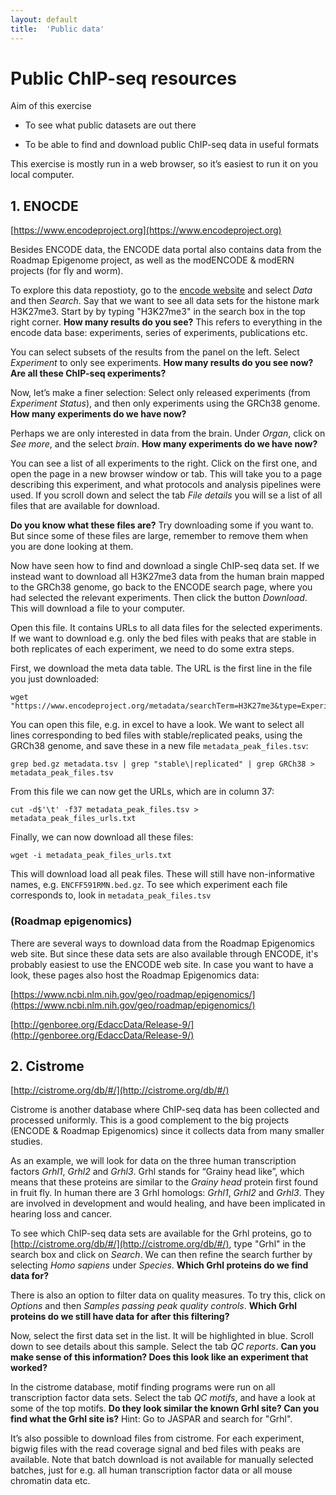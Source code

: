 ```yaml
---
layout: default
title:  'Public data'
---
```


# Public ChIP-seq resources

Aim of this exercise

* To see what public datasets are out there

* To be able to find and download public ChIP-seq data in useful formats

This exercise is mostly run in a web browser, so it’s easiest to run it on you local computer.



## 1. ENOCDE

[https://www.encodeproject.org](https://www.encodeproject.org)

Besides ENCODE data, the ENCODE data portal also contains data from the Roadmap Epigenome project, as well as the modENCODE & modERN projects (for fly and worm).

To explore this data repostioty, go to the [encode website](https://www.encodeproject.org) and select *Data* and then *Search*. Say that we want to see all data sets for the histone mark H3K27me3. Start by by typing "H3K27me3" in the search box in the top right corner. **How many results do you see?** This refers to everything in the encode data base: experiments, series of experiments, publications etc.

You can select subsets of the results from the panel on the left. Select *Experiment* to only see experiments. **How many results do you see now? Are all these ChIP-seq experiments?**

Now, let’s make a finer selection: Select only released experiments (from *Experiment Status*), and then only experiments using the GRCh38 genome. **How many experiments do we have now?**

Perhaps we are only interested in data from the brain. Under *Organ*, click on *See more*, and the select *brain*. **How many experiments do we have now?**

You can see a list of all experiments to the right. Click on the first one, and open the page in a new browser window or tab. This will take you to a page describing this experiment, and what protocols and analysis pipelines were used. If you scroll down and select the tab *File details* you will se a list of all files that are available for download.

**Do you know what these files are?** Try downloading some if you want to. But since some of these files are large, remember to remove them when you are done looking at them.

Now have seen how to find and download a single ChIP-seq data set. If we instead want to download all H3K27me3 data from the human brain mapped to the GRCh38 genome, go back to the ENCODE search page, where you had selected the relevant experiments. Then click the button *Download*. This will download a file to your computer.

Open this file. It contains URLs to all data files for the selected experiments. If we want to download e.g. only the bed files with peaks that are stable in both replicates of each experiment, we need to do some extra steps.

First, we download the meta data table. The URL is the first line in the file you just downloaded:

```
wget "https://www.encodeproject.org/metadata/searchTerm=H3K27me3&type=Experiment&status=released&assembly=GRCh38&organ_slims=brain/metadata.tsv"
```

You can open this file, e.g. in excel to have a look. We want to select all lines corresponding to bed files with stable/replicated peaks, using the GRCh38 genome, and save these in a new file `metadata_peak_files.tsv`:

```
grep bed.gz metadata.tsv | grep "stable\|replicated" | grep GRCh38 > metadata_peak_files.tsv
```

From this file we can now get the URLs, which are in column 37:

```
cut -d$'\t' -f37 metadata_peak_files.tsv > metadata_peak_files_urls.txt
```

Finally, we can now download all these files:

```
wget -i metadata_peak_files_urls.txt
```

This will download load all peak files. These will still have non-informative names, e.g. `ENCFF591RMN.bed.gz`. To see which experiment each file corresponds to, look in `metadata_peak_files.tsv`


### (Roadmap epigenomics)
There are several ways to download data from the Roadmap Epigenomics web site. But since these data sets are also available through ENCODE, it's probably easiest to use the ENCODE web site. In case you want to have a look, these pages also host the Roadmap Epigenomics data:

[https://www.ncbi.nlm.nih.gov/geo/roadmap/epigenomics/](https://www.ncbi.nlm.nih.gov/geo/roadmap/epigenomics/)

[http://genboree.org/EdaccData/Release-9/](http://genboree.org/EdaccData/Release-9/)



## 2. Cistrome

[http://cistrome.org/db/#/](http://cistrome.org/db/#/)

Cistrome is another database where ChIP-seq data has been collected and processed uniformly. This is a good complement to the big projects (ENCODE & Roadmap Epigenomics) since it collects data from many smaller studies.

As an example, we will look for data on the three human transcription factors *Grhl1*, *Grhl2* and *Grhl3*. Grhl stands for “Grainy head like”, which means that these proteins are similar to the *Grainy head* protein first found in fruit fly. In human there are 3 Grhl homologs: *Grhl1*, *Grhl2* and *Grhl3*. They are involved in development and would healing, and have been implicated in hearing loss and cancer.

To see which ChIP-seq data sets are available for the Grhl proteins, go to [http://cistrome.org/db/#/](http://cistrome.org/db/#/), type "Grhl" in the search box and click on *Search*. We can then refine the search further by selecting *Homo sapiens* under *Species*. **Which Grhl proteins do we find data for?**

There is also an option to filter data on quality measures. To try this, click on *Options* and then *Samples passing peak quality controls*. **Which Grhl proteins do we still have data for after this filtering?**

Now, select the first data set in the list. It will be highlighted in blue. Scroll down to see details about this sample. Select the tab *QC reports*. **Can you make sense of this information? Does this look like an experiment that worked?**

In the cistrome database, motif finding programs were run on all transcription factor data sets. Select the tab *QC motifs*, and have a look at some of the top motifs. **Do they look similar the known Grhl site? Can you find what the Grhl site is?** Hint: Go to JASPAR and search for "Grhl".

It’s also possible to download files from cistrome. For each experiment, bigwig files with the read coverage signal and bed files with peaks are available. Note that batch download is not available for manually selected batches, just for e.g. all human transcription factor data or all mouse chromatin data etc.
